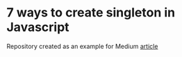 # 7 ways to create singleton in Javascript

Repository created as an example for Medium [article](https://itnext.io/7-ways-to-create-singleton-in-javascript-db95a75fbb76)
